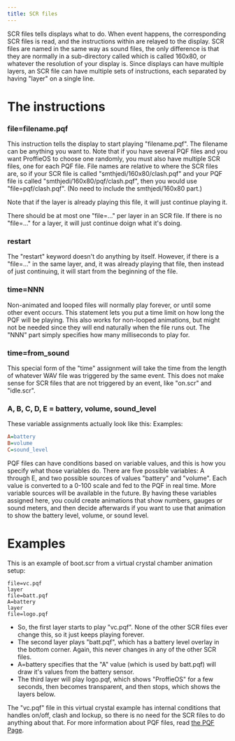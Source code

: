```yaml
---
title: SCR files
---
```


SCR files tells displays what to do. When event happens, the corresponding SCR files is read, and the instructions within are relayed to the display. SCR files are named in the same way as sound files, the only difference is that they are normally in a sub-directory called which is called 160x80, or whatever the resolution of your display is. Since displays can have multiple layers, an SCR file can have multiple sets of instructions, each separated by having "layer" on a single line.

# The instructions

### file=filename.pqf
This instruction tells the display to start playing "filename.pqf". The filename can be anything you want to. Note that if you have several PQF files and you want ProffieOS to choose one randomly, you must also have multiple SCR files, one for each PQF file. File names are relative to where the SCR files are, so if your SCR file is called "smthjedi/160x80/clash.pqf" and your PQF file is called "smthjedi/160x80/pqf/clash.pqf", then you would use "file=pqf/clash.pqf". (No need to include the smthjedi/160x80 part.)

Note that if the layer is already playing this file, it will just continue playing it.

There should be at most one "file=..." per layer in an SCR file. If there is no "file=..." for a layer, it will just continue doign what it's doing.

### restart
The "restart" keyword doesn't do anything by itself. However, if there is a "file=..." in the same layer, and, it was already playing that file, then instead of just continuing, it will start from the beginning of the file.

### time=NNN
Non-animated and looped files will normally play forever, or until some other event occurs. This statement lets you put a time limit on how long the PQF will be playing. This also works for non-looped animations, but might not be needed since they will end naturally when the file runs out. The "NNN" part simply specifies how many milliseconds to play for.

### time=from_sound
This special form of the "time" assignment will take the time from the length of whatever WAV file was triggered by the same event. This does not make sense for SCR files that are not triggered by an event, like "on.scr" and "idle.scr".

### A, B, C, D, E = battery, volume, sound_level
These variable assignments actually look like this:
Examples:
```ini
A=battery
B=volume
C=sound_level
```

PQF files can have conditions based on variable values, and this is how you specify what those variables do. There are five possible variables: A through E, and two possible sources of values "battery" and "volume". Each value is converted to a 0-100 scale and fed to the PQF in real time.  More variable sources will be available in the future. By having these variables assigned here, you could create animations that show numbers, gauges or sound meters, and then decide afterwards if you want to use that animation to show the battery level, volume, or sound level.

# Examples
This is an example of boot.scr from a virtual crystal chamber animation setup:
```
file=vc.pqf
layer
file=batt.pqf
A=battery
layer
file=logo.pqf
```

* So, the first layer starts to play "vc.pqf". None of the other SCR files ever change this, so it just keeps playing forever.
* The second layer plays "batt.pqf", which has a battery level overlay in the bottom corner. Again, this never changes in any of the other SCR files.
* A=battery specifies that the "A" value (which is used by batt.pqf) will draw it's values from the battery sensor.
* The third layer will play logo.pqf, which shows "ProffieOS" for a few seconds, then becomes transparent, and then stops, which shows the layers below.

The "vc.pqf" file in this virtual crystal example has internal conditions that handles on/off, clash and lockup, so there is no need for the SCR files to do anything about that. For more information about PQF files, read [the PQF Page](/display/PQF.html).
